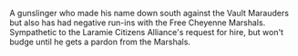 A gunslinger who made his name down south against the Vault Marauders but also has had negative run-ins with the Free Cheyenne Marshals. Sympathetic to the Laramie Citizens Alliance's request for hire, but won't budge until he gets a pardon from the Marshals.
